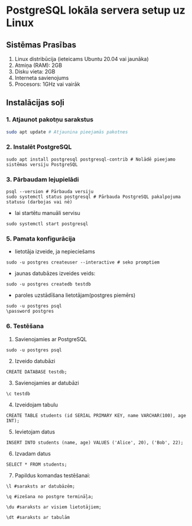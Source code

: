 # PostgreSQL lokāla servera setup uz Linux

## Sistēmas Prasības
1. Linux distribūcija (ieteicams Ubuntu 20.04 vai jaunāka)
2. Atmiņa (RAM): 2GB
3. Disku vieta: 2GB 
4. Interneta savienojums
5. Procesors: 1GHz vai vairāk

## Instalācijas soļi

### 1. Atjaunot pakotņu sarakstus
```bash
sudo apt update # Atjaunina pieejamās pakotnes 
```
### 2. Instalēt PostgreSQL
```
sudo apt install postgresql postgresql-contrib # Nolādē pieejamo sistēmas versiju PostgreSQL
```
### 3.  Pārbaudam lejupielādi
```
psql --version # Pārbauda versiju
sudo systemctl status postgresql # Pārbauda PostgreSQL pakalpojuma statusu (darbojas vai nē)
```
- lai startētu manuāli servisu
```
sudo systemctl start postgresql
```
### 5. Pamata konfigurācija
- lietotāja izveide, ja nepieciešams
```
sudo -u postgres createuser --interactive # seko promptiem
```
- jaunas datubāzes izveides veids:
```
sudo -u postgres createdb testdb
```
- paroles uzstādīšana lietotājam(postgres piemērs)
```
sudo -u postgres psql
\password postgres
```

### 6. Testēšana
1. Savienojamies ar PostgreSQL

```
sudo -u postgres psql
```
2. Izveido datubāzi
```
CREATE DATABASE testdb;
```
3. Savienojamies ar datubāzi

```
\c testdb
```
4. Izveidojam tabulu
```
CREATE TABLE students (id SERIAL PRIMARY KEY, name VARCHAR(100), age INT);
```
5. Ievietojam datus
```
INSERT INTO students (name, age) VALUES ('Alice', 20), ('Bob', 22);
```
6. Izvadam datus
```
SELECT * FROM students;
```
7. Papildus komandas testēšanai:
```
\l #saraksts ar datubāzēm;

\q #izešana no postgre termināļa;

\du #saraksts ar visiem lietotājiem;

\dt #saraksts ar tabulām
```

